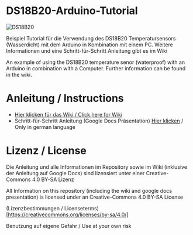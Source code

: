 # DS18B20-Arduino-Tutorial

![DS18B20](https://raw.githubusercontent.com/nlpke/DS18B20-Arduino-Tutorial/master/DS18B20.PNG)

Beispiel Tutorial für die Verwendung des DS18B20 Temperatursensors (Wasserdicht) mit dem Arduino in Kombination mit einem PC.
Weitere Informationen und eine Schritt-für-Schritt Anleitung gibt es im Wiki

An example of using the DS18B20 temperature senor (waterproof) with an Arduino in combination with a Computer.
Further information can be found in the wiki.

# Anleitung  / Instructions
* [Hier klicken für das Wiki / Click here for Wiki](https://github.com/nlpke/DS18B20-Arduino-Tutorial/wiki)
* Schritt-für-Schritt Anleitung (Google Docs Präsentation) [Hier klicken](https://goo.gl/B4Zcwf) / Only in german language

# Lizenz / License
Die Anleitung und alle Informationen im Repository sowie im Wiki (inklusive der Anleitung auf Google Docs) sind lizensiert unter einer
Creative-Commons 4.0 BY-SA Lizenz

All Information on this repository (including the wiki and google docs presentation) is licensed under an Creative-Commons 4.0 BY-SA License

(Lizenzbestimmungen / Licenseterms)[https://creativecommons.org/licenses/by-sa/4.0/]

Benutzung auf eigene Gefahr / Use at your own risk
